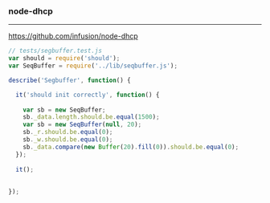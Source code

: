 ### node-dhcp
---
https://github.com/infusion/node-dhcp


```js
// tests/segbuffer.test.js
var should = require('should');
var SeqBuffer = require('../lib/seqbuffer.js');

describe('Segbuffer', function() {

  it('should init correctly', function() {
    
    var sb = new SeqBuffer;
    sb._data.length.should.be.equal(1500);
    var sb = new SeqBuffer(null, 20);
    sb._r.should.be.equal(0);
    sb._w.should.be.equal(0);
    sb._data.compare(new Buffer(20).fill(0)).should.be.equal(0);
  });
  
  it();
  
  
});

```

```
```

```
```



